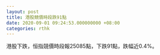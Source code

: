 ```yaml
---
layout: post
title: 港股競價時段跌91點
date: 2020-09-01 09:24:53.000000000 +08:00
categories: rthk
---
```


港股下跌，恒指競價時段報25085點，下跌91點，跌幅近0.4%。
